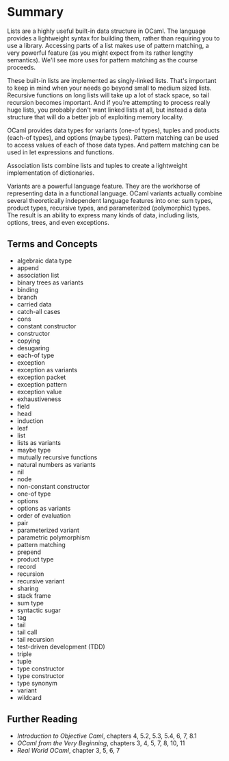# Summary

Lists are a highly useful built-in data structure in OCaml. The language
provides a lightweight syntax for building them, rather than requiring you to
use a library. Accessing parts of a list makes use of pattern matching, a very
powerful feature (as you might expect from its rather lengthy semantics). We'll
see more uses for pattern matching as the course proceeds.

These built-in lists are implemented as singly-linked lists. That's important to
keep in mind when your needs go beyond small to medium sized lists. Recursive
functions on long lists will take up a lot of stack space, so tail recursion
becomes important. And if you're attempting to process really huge lists, you
probably don't want linked lists at all, but instead a data structure that will
do a better job of exploiting memory locality.

OCaml provides data types for variants (one-of types), tuples and products
(each-of types), and options (maybe types). Pattern matching can be used to
access values of each of those data types. And pattern matching can be used in
let expressions and functions.

Association lists combine lists and tuples to create a lightweight
implementation of dictionaries.

Variants are a powerful language feature. They are the workhorse of representing
data in a functional language. OCaml variants actually combine several
theoretically independent language features into one: sum types, product types,
recursive types, and parameterized (polymorphic) types. The result is an ability
to express many kinds of data, including lists, options, trees, and even
exceptions.

## Terms and Concepts

* algebraic data type
* append
* association list
* binary trees as variants
* binding
* branch
* carried data
* catch-all cases
* cons
* constant constructor
* constructor
* copying
* desugaring
* each-of type
* exception
* exception as variants
* exception packet
* exception pattern
* exception value
* exhaustiveness
* field
* head
* induction
* leaf
* list
* lists as variants
* maybe type
* mutually recursive functions
* natural numbers as variants
* nil
* node
* non-constant constructor
* one-of type
* options
* options as variants
* order of evaluation
* pair
* parameterized variant
* parametric polymorphism
* pattern matching
* prepend
* product type
* record
* recursion
* recursive variant
* sharing
* stack frame
* sum type
* syntactic sugar
* tag
* tail
* tail call
* tail recursion
* test-driven development (TDD)
* triple
* tuple
* type constructor
* type constructor
* type synonym
* variant
* wildcard

## Further Reading

* *Introduction to Objective Caml*, chapters 4, 5.2, 5.3, 5.4, 6, 7, 8.1
* *OCaml from the Very Beginning*, chapters 3, 4, 5, 7, 8, 10, 11
* *Real World OCaml*, chapter 3, 5, 6, 7

